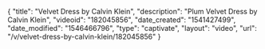 {
    "title": "Velvet Dress by Calvin Klein",
    "description": "Plum Velvet Dress by Calvin Klein",
    "videoid": "182045856",
    "date_created": "1541427499",
    "date_modified": "1546466796",
    "type": "captivate",
    "layout": "video",
    "url": "\/v\/velvet-dress-by-calvin-klein\/182045856"
}